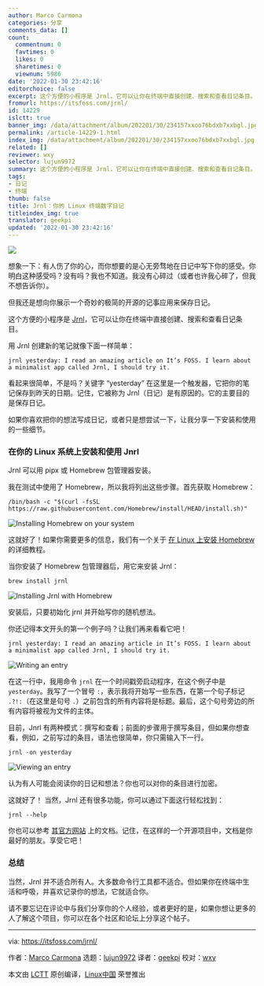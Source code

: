 ```yaml
---
author: Marco Carmona
categories: 分享
comments_data: []
count:
  commentnum: 0
  favtimes: 0
  likes: 0
  sharetimes: 0
  viewnum: 5986
date: '2022-01-30 23:42:16'
editorchoice: false
excerpt: 这个方便的小程序是 Jrnl，它可以让你在终端中直接创建、搜索和查看日记条目。
fromurl: https://itsfoss.com/jrnl/
id: 14229
islctt: true
banner_img: /data/attachment/album/202201/30/234157xxoo76bdxb7xxbgl.jpg
permalink: /article-14229-1.html
index_img: /data/attachment/album/202201/30/234157xxoo76bdxb7xxbgl.jpg.thumb.jpg
related: []
reviewer: wxy
selector: lujun9972
summary: 这个方便的小程序是 Jrnl，它可以让你在终端中直接创建、搜索和查看日记条目。
tags:
- 日记
- 终端
thumb: false
title: Jrnl：你的 Linux 终端数字日记
titleindex_img: true
translator: geekpi
updated: '2022-01-30 23:42:16'
---
```


![](/data/attachment/album/202201/30/234157xxoo76bdxb7xxbgl.jpg)


想象一下：有人伤了你的心，而你想要的是心无旁骛地在日记中写下你的感受。你明白这种感受吗？没有吗？我也不知道。我没有心碎过（或者也许我心碎了，但我不想告诉你）。


但我还是想向你展示一个奇妙的极简的开源的记事应用来保存日记。


这个方便的小程序是 [Jrnl](https://jrnl.sh/en/stable/)，它可以让你在终端中直接创建、搜索和查看日记条目。


用 Jrnl 创建新的笔记就像下面一样简单：



```
jrnl yesterday: I read an amazing article on It’s FOSS. I learn about a minimalist app called Jrnl, I should try it.

```

看起来很简单，不是吗？关键字 “yesterday” 在这里是一个触发器，它把你的笔记保存到昨天的日期。记住，它被称为 Jrnl（日记）是有原因的。它的主要目的是保存日记。


如果你喜欢把你的想法写成日记，或者只是想尝试一下，让我分享一下安装和使用的一些细节。


### 在你的 Linux 系统上安装和使用 Jnrl


Jrnl 可以用 pipx 或 Homebrew 包管理器安装。


我在测试中使用了 Homebrew，所以我将列出这些步骤。首先获取 Homebrew：



```
/bin/bash -c "$(curl -fsSL https://raw.githubusercontent.com/Homebrew/install/HEAD/install.sh)"

```

![Installing Homebrew on your system](/data/attachment/album/202201/30/234216zrvnsgkkwnaxswgb.png)


这就好了！如果你需要更多的信息，我们有一个关于 [在 Linux 上安装 Homebrew](https://itsfoss.com/homebrew-linux/) 的详细教程。


当你安装了 Homebrew 包管理器后，用它来安装 Jrnl：



```
brew install jrnl

```

![Installing Jrnl with Homebrew](/data/attachment/album/202201/30/234217f2kjnbpp9o9bxboz.png)


安装后，只要初始化 jrnl 并开始写你的随机想法。


你还记得本文开头的第一个例子吗？让我们再来看看它吧！



```
jrnl yesterday: I read an amazing article in It’s FOSS. I learn about a minimalist app called Jrnl, I should try it.

```

![Writing an entry](/data/attachment/album/202201/30/234217i7j9ie6z95a5ki7h.png)


在这一行中，我用命令 `jrnl` 在一个时间戳旁启动程序，在这个例子中是 `yesterday`。我写了一个冒号 `:`，表示我将开始写一些东西，在第一个句子标记 `.?!:`（在这里是句号 `.`）之前包含的所有内容将是标题。最后，这个句号旁边的所有内容将被视为文件的主体。


目前，Jnrl 有两种模式：撰写和查看；前面的步骤用于撰写条目，但如果你想查看，例如，之前写过的条目，语法也很简单，你只需输入下一行。



```
jrnl -on yesterday

```

![Viewing an entry](/data/attachment/album/202201/30/234217f4g5949ukn1dumt5.png)


认为有人可能会阅读你的日记和想法？你也可以对你的条目进行加密。


这就好了！ 当然，Jrnl 还有很多功能，你可以通过下面这行轻松找到：



```
jrnl --help

```

你也可以参考 [其官方网站](https://jrnl.sh/en/stable/overview/) 上的文档。记住，在这样的一个开源项目中，文档是你最好的朋友。享受它吧！


### 总结


当然，Jrnl 并不适合所有人。大多数命令行工具都不适合。但如果你在终端中生活和呼吸，并喜欢记录你的想法，它就适合你。


请不要忘记在评论中与我们分享你的个人经验，或者更好的是，如果你想让更多的人了解这个项目，你可以在各个社区和论坛上分享这个帖子。




---


via: <https://itsfoss.com/jrnl/>


作者：[Marco Carmona](https://itsfoss.com/author/marco/) 选题：[lujun9972](https://github.com/lujun9972) 译者：[geekpi](https://github.com/geekpi) 校对：[wxy](https://github.com/wxy)


本文由 [LCTT](https://github.com/LCTT/TranslateProject) 原创编译，[Linux中国](https://linux.cn/) 荣誉推出